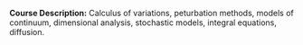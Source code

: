 **Course Description:** Calculus of variations, peturbation methods, models of continuum, dimensional analysis, stochastic models, integral equations, diffusion.